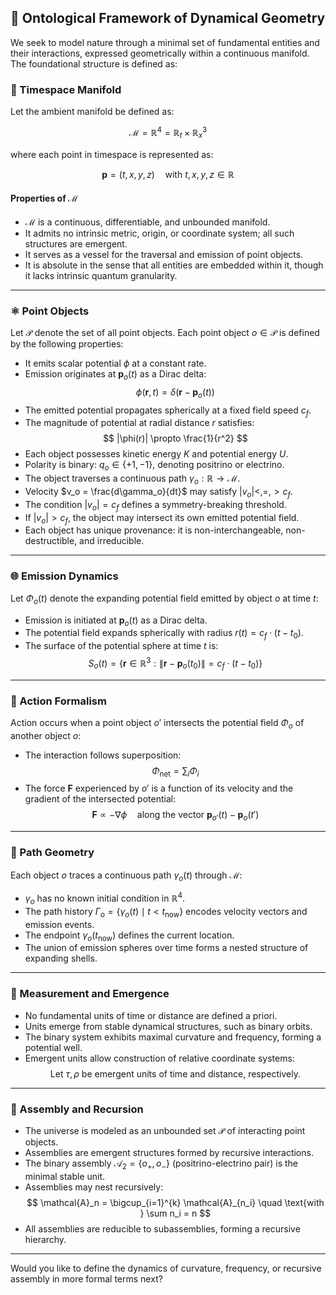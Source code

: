 

## 🧭 Ontological Framework of Dynamical Geometry

We seek to model nature through a minimal set of fundamental entities and their interactions, expressed geometrically within a continuous manifold. The foundational structure is defined as:

### 🧱 Timespace Manifold

Let the ambient manifold be defined as:

$$
\mathcal{M} = \mathbb{R}^4 = \mathbb{R}_t \times \mathbb{R}^3_x
$$

where each point in timespace is represented as:

$$
\mathbf{p} = (t, x, y, z) \quad \text{with } t, x, y, z \in \mathbb{R}
$$

#### Properties of $\mathcal{M}$

- $\mathcal{M}$ is a continuous, differentiable, and unbounded manifold.
- It admits no intrinsic metric, origin, or coordinate system; all such structures are emergent.
- It serves as a vessel for the traversal and emission of point objects.
- It is absolute in the sense that all entities are embedded within it, though it lacks intrinsic quantum granularity.

---

### ⚛️ Point Objects

Let $\mathcal{P}$ denote the set of all point objects. Each point object $o \in \mathcal{P}$ is defined by the following properties:

- It emits scalar potential $\phi$ at a constant rate.
- Emission originates at $\mathbf{p}_o(t)$ as a Dirac delta:  
  $$
  \phi(\mathbf{r}, t) = \delta(\mathbf{r} - \mathbf{p}_o(t))
  $$
- The emitted potential propagates spherically at a fixed field speed $c_f$.
- The magnitude of potential at radial distance $r$ satisfies:
  $$
  |\phi(r)| \propto \frac{1}{r^2}
  $$
- Each object possesses kinetic energy $K$ and potential energy $U$.
- Polarity is binary: $q_o \in \{+1, -1\}$, denoting positrino or electrino.
- The object traverses a continuous path $\gamma_o: \mathbb{R} \rightarrow \mathcal{M}$.
- Velocity $v_o = \frac{d\gamma_o}{dt}$ may satisfy $|v_o| <, =, > c_f$.
- The condition $|v_o| = c_f$ defines a symmetry-breaking threshold.
- If $|v_o| > c_f$, the object may intersect its own emitted potential field.
- Each object has unique provenance: it is non-interchangeable, non-destructible, and irreducible.

---

### 🌐 Emission Dynamics

Let $\Phi_o(t)$ denote the expanding potential field emitted by object $o$ at time $t$:

- Emission is initiated at $\mathbf{p}_o(t)$ as a Dirac delta.
- The potential field expands spherically with radius $r(t) = c_f \cdot (t - t_0)$.
- The surface of the potential sphere at time $t$ is:
  $$
  S_o(t) = \left\{ \mathbf{r} \in \mathbb{R}^3 : \|\mathbf{r} - \mathbf{p}_o(t_0)\| = c_f \cdot (t - t_0) \right\}
  $$

---

### 🧮 Action Formalism

Action occurs when a point object $o'$ intersects the potential field $\Phi_o$ of another object $o$:

- The interaction follows superposition:
  $$
  \Phi_{\text{net}} = \sum_{i} \Phi_i
  $$
- The force $\mathbf{F}$ experienced by $o'$ is a function of its velocity and the gradient of the intersected potential:
  $$
  \mathbf{F} \propto -\nabla \phi \quad \text{along the vector } \mathbf{p}_{o'}(t) - \mathbf{p}_o(t')
  $$

---

### 🧭 Path Geometry

Each object $o$ traces a continuous path $\gamma_o(t)$ through $\mathcal{M}$:

- $\gamma_o$ has no known initial condition in $\mathbb{R}^4$.
- The path history $\Gamma_o = \{ \gamma_o(t) \mid t < t_{\text{now}} \}$ encodes velocity vectors and emission events.
- The endpoint $\gamma_o(t_{\text{now}})$ defines the current location.
- The union of emission spheres over time forms a nested structure of expanding shells.

---

### 📏 Measurement and Emergence

- No fundamental units of time or distance are defined a priori.
- Units emerge from stable dynamical structures, such as binary orbits.
- The binary system exhibits maximal curvature and frequency, forming a potential well.
- Emergent units allow construction of relative coordinate systems:
  $$
  \text{Let } \tau, \rho \text{ be emergent units of time and distance, respectively.}
  $$

---

### 🧩 Assembly and Recursion

- The universe is modeled as an unbounded set $\mathcal{P}$ of interacting point objects.
- Assemblies are emergent structures formed by recursive interactions.
- The binary assembly $\mathcal{A}_2 = \{o_+, o_-\}$ (positrino-electrino pair) is the minimal stable unit.
- Assemblies may nest recursively:
  $$
  \mathcal{A}_n = \bigcup_{i=1}^{k} \mathcal{A}_{n_i} \quad \text{with } \sum n_i = n
  $$
- All assemblies are reducible to subassemblies, forming a recursive hierarchy.

---

Would you like to define the dynamics of curvature, frequency, or recursive assembly in more formal terms next?



